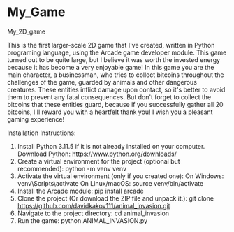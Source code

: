 # My_Game
My_2D_game

This is the first larger-scale 2D game that I've created, written in Python programing language, using the Arcade game developer module. This game turned out to be quite large, but I believe it was worth the invested energy because it has become a very enjoyable game! In this game you are the main character, a businessman, who tries to collect bitcoins throughout the challenges of the game, guarded by animals and other dangerous creatures. These entities inflict damage upon contact, so it's better to avoid them to prevent any fatal consequences. But don't forget to collect the bitcoins that these entities guard, because if you successfully gather all 20 bitcoins, I'll reward you with a heartfelt thank you! I wish you a pleasant gaming experience!

Installation Instructions:
1. Install Python 3.11.5 if it is not already installed on your computer. Download Python: https://www.python.org/downloads/
2. Create a virtual environment for the project (optional but recommended):
	python -m venv venv
3. Activate the virtual environment (only if you created one):
On Windows:
	venv\Scripts\activate
On Linux/macOS:
	source venv/bin/activate
4. Install the Arcade module:
	pip install arcade
5. Clone the project (Or download the ZIP file and unpack it.):
	git clone https://github.com/davidkakov111/animal_invasion.git
6. Navigate to the project directory:
	cd animal_invasion
7. Run the game:
	python ANIMAL_INVASION.py
